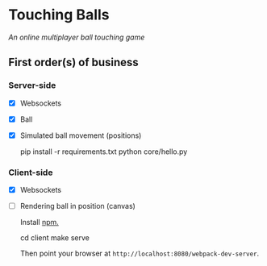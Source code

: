 # Touching Balls

*An online multiplayer ball touching game*


## First order(s) of business

### Server-side

- [x] Websockets
- [x] Ball
- [x] Simulated ball movement (positions)

    pip install -r requirements.txt
    python core/hello.py


### Client-side

- [x] Websockets
- [ ] Rendering ball in position (canvas)

  Install [npm.](http://npmjs.org)

    cd client
    make serve

  Then point your browser at `http://localhost:8080/webpack-dev-server`.
